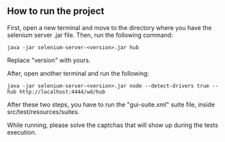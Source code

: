 ## How to run the project

First, open a new terminal and move to the directory where you have the selenium server .jar file. Then, run the 
following command:

``
    java -jar selenium-server-<version>.jar hub 
``

Replace "version" with yours. 

After, open another terminal and run the following:

``
    java -jar selenium-server-<version>.jar node --detect-drivers true --hub http://localhost:4444/wd/hub 
``

After these two steps, you have to run the "gui-suite.xml" suite file, inside src/test/resources/suites.

While running, please solve the captchas that will show up during the tests execution.